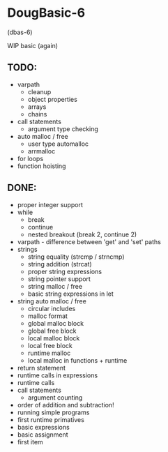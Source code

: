 DougBasic-6
===========

(dbas-6)

WIP basic (again)


TODO:
-----
- varpath
	- cleanup
	- object properties
	- arrays
	- chains
- call statements
	- argument type checking
- auto malloc / free
	- user type automalloc
	- arrmalloc
- for loops
- function hoisting

DONE:
-----
- proper integer support
- while
	- break
	- continue
	- nested breakout (break 2, continue 2)
- varpath - difference between 'get' and 'set' paths
- strings 
	- string equality (strcmp / strncmp)
	- string addition (strcat)
	- proper string expressions
	- string pointer support
	- string malloc / free
	- basic string expressions in let
- string auto malloc / free
	- circular includes
	- malloc format
	- global malloc block
	- global free block
	- local malloc block
	- local free block
	- runtime malloc
	- local malloc in functions + runtime
- return statement
- runtime calls in expressions
- runtime calls
- call statements
	- argument counting
- order of addition and subtraction!
- running simple programs
- first runtime primatives
- basic expressions
- basic assignment
- first item
